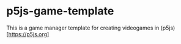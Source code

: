 # p5js-game-template

This is a game manager template for creating videogames in (p5js)[https://p5js.org]
